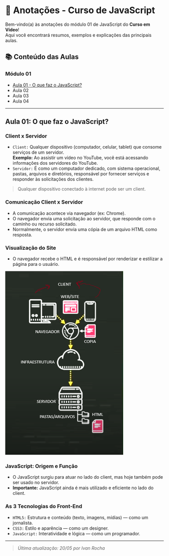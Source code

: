 # 📒 Anotações - Curso de JavaScript

Bem-vindo(a) às anotações do módulo 01 de JavaScript do **Curso em Vídeo**!  
Aqui você encontrará resumos, exemplos e explicações das principais aulas.

## 📚 Conteúdo das Aulas

### Módulo 01
- [Aula 01 - O que faz o JavaScript?](#aula-01-o-que-faz-o-javascript)
- Aula 02
- Aula 03
- Aula 04

---

## Aula 01: O que faz o JavaScript?

### Client x Servidor

- ``Client:`` Qualquer dispositivo (computador, celular, tablet) que consome serviços de um servidor.  
  **Exemplo:** Ao assistir um vídeo no YouTube, você está acessando informações dos servidores do YouTube.
- ``Servidor:`` É como um computador dedicado, com sistema operacional, pastas, arquivos e diretórios, responsável por fornecer serviços e responder às solicitações dos clientes.

> Qualquer dispositivo conectado à internet pode ser um client.

### Comunicação Client x Servidor

- A comunicação acontece via navegador (ex: Chrome).
- O navegador envia uma solicitação ao servidor, que responde com o caminho ou recurso solicitado.
- Normalmente, o servidor envia uma cópia de um arquivo HTML como resposta.

### Visualização do Site

- O navegador recebe o HTML e é responsável por renderizar e estilizar a página para o usuário.

![Imagem de Explicação](./image/Explicação.png)

### JavaScript: Origem e Função

- O JavaScript surgiu para atuar no lado do client, mas hoje também pode ser usado no servidor.
- **Importante:** JavaScript ainda é mais utilizado e eficiente no lado do client.

### As 3 Tecnologias do Front-End

- ``HTML5:`` Estrutura e conteúdo (texto, imagens, mídias) — como um jornalista.
- ``CSS3:`` Estilo e aparência — como um designer.
- ``JavaScript:`` Interatividade e lógica — como um programador.

---

> _Última atualização: 20/05 por Ivan Rocha_